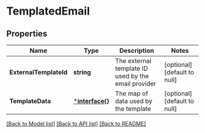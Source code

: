 # TemplatedEmail

## Properties
Name | Type | Description | Notes
------------ | ------------- | ------------- | -------------
**ExternalTemplateId** | **string** | The external template ID used by the email provider | [optional] [default to null]
**TemplateData** | [***interface{}**](interface{}.md) | The map of data used by the template | [optional] [default to null]

[[Back to Model list]](../README.md#documentation-for-models) [[Back to API list]](../README.md#documentation-for-api-endpoints) [[Back to README]](../README.md)


